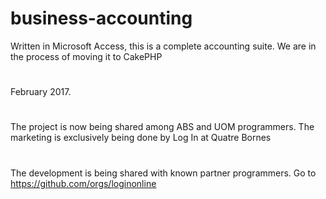 # business-accounting
Written in Microsoft Access, this is a complete accounting suite. We are in the process of moving it to CakePHP
#
#
#
February 2017.
#
The project is now being shared among ABS and UOM programmers.
The marketing is exclusively being done by Log In at Quatre Bornes
#
The development is being shared with known partner programmers.
Go to https://github.com/orgs/loginonline
